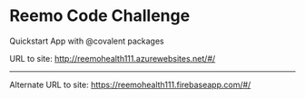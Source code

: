# Reemo Code Challenge

Quickstart App with @covalent packages

URL to site: http://reemohealth111.azurewebsites.net/#/

---------
Alternate URL to site: https://reemohealth111.firebaseapp.com/#/
